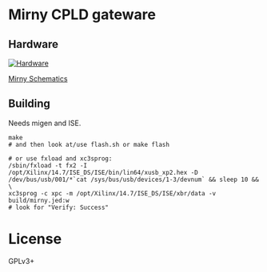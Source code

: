 # Mirny CPLD gateware

## Hardware

[![Hardware](https://github.com/sinara-hw/mirny/wiki/Mirny_v1.0_top_small.jpg)](https://github.com/sinara-hw/mirny/wiki)

[Mirny Schematics](https://github.com/sinara-hw/mirny/releases)

## Building

Needs migen and ISE.

```
make
# and then look at/use flash.sh or make flash

# or use fxload and xc3sprog:
/sbin/fxload -t fx2 -I /opt/Xilinx/14.7/ISE_DS/ISE/bin/lin64/xusb_xp2.hex -D /dev/bus/usb/001/*`cat /sys/bus/usb/devices/1-3/devnum` && sleep 10 && \
xc3sprog -c xpc -m /opt/Xilinx/14.7/ISE_DS/ISE/xbr/data -v build/mirny.jed:w
# look for "Verify: Success"
```

# License

GPLv3+
